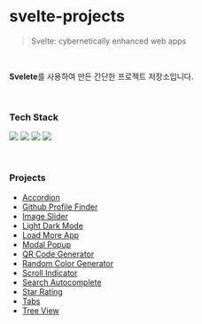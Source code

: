 # svelte-projects

> Svelte: cybernetically enhanced web apps

<br>

**Svelete**를 사용하여 만든 간단한 프로젝트 저장소입니다.

&nbsp;

### Tech Stack

<img src="https://img.shields.io/badge/javascript-F7DF1E?style=for-the-badge&logo=javascript&logoColor=white"> <img src="https://img.shields.io/badge/svelte-FF3E00?style=for-the-badge&logo=svelte&logoColor=white"> <img src="https://img.shields.io/badge/tailwindcss-06B6D4?style=for-the-badge&logo=tailwindcss&logoColor=white"> <img src="https://img.shields.io/badge/typescript-3178C6?style=for-the-badge&logo=typescript&logoColor=white">

&nbsp;

### Projects

- [Accordion](https://github.com/kmseunh/svelte-projects/tree/main/accordion)
- [Github Profile Finder](https://github.com/kmseunh/svelte-projects/tree/main/svelte-github-profile-finder)
- [Image Slider](https://github.com/kmseunh/svelte-projects/tree/main/svelte-image-slider)
- [Light Dark Mode](https://github.com/kmseunh/svelte-projects/tree/main/svelte-light-dark-mode)
- [Load More App](https://github.com/kmseunh/svelte-projects/tree/main/svelte-load-more-app)
- [Modal Popup](https://github.com/kmseunh/svelte-projects/tree/main/svelte-modal-popup)
- [QR Code Generator](https://github.com/kmseunh/svelte-projects/tree/main/svelte-qr-code-generator)
- [Random Color Generator](https://github.com/kmseunh/svelte-projects/tree/main/random-color-generator)
- [Scroll Indicator](https://github.com/kmseunh/svelte-projects/tree/main/svelte-scroll-indicator)
- [Search Autocomplete](https://github.com/kmseunh/svelte-projects/tree/main/svelte-search-autocomplete)
- [Star Rating](https://github.com/kmseunh/svelte-projects/tree/main/svelte-star-rating)
- [Tabs](https://github.com/kmseunh/svelte-projects/tree/main/svelte-tabs)
- [Tree View](https://github.com/kmseunh/svelte-projects/tree/main/svelte-tree-view)
